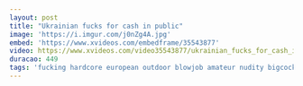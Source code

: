 ```yaml
---
layout: post
title: "Ukrainian fucks for cash in public"
image: 'https://i.imgur.com/j0nZg4A.jpg'
embed: 'https://www.xvideos.com/embedframe/35543877'
video: https://www.xvideos.com/video35543877/ukrainian_fucks_for_cash_in_public
duracao: 449
tags: 'fucking hardcore european outdoor blowjob amateur nudity bigcock POV public voyeur couple reality euro cash publicsex ukrainian mofos publicpickups'
---
```

